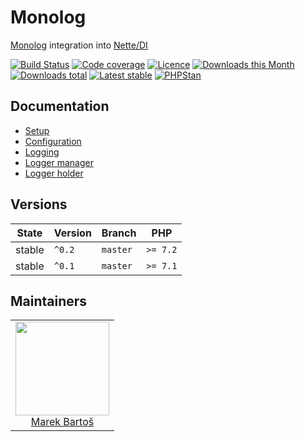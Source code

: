 # Monolog

[Monolog](https://github.com/Seldaek/monolog/) integration into [Nette/DI](https://github.com/nette/di)

[![Build Status](https://img.shields.io/travis/contributte/monolog.svg?style=flat-square)](https://travis-ci.org/contributte/monolog)
[![Code coverage](https://img.shields.io/coveralls/contributte/monolog.svg?style=flat-square)](https://coveralls.io/r/contributte/monolog)
[![Licence](https://img.shields.io/packagist/l/contributte/monolog.svg?style=flat-square)](https://packagist.org/packages/contributte/monolog)
[![Downloads this Month](https://img.shields.io/packagist/dm/contributte/monolog.svg?style=flat-square)](https://packagist.org/packages/contributte/monolog)
[![Downloads total](https://img.shields.io/packagist/dt/contributte/monolog.svg?style=flat-square)](https://packagist.org/packages/contributte/monolog)
[![Latest stable](https://img.shields.io/packagist/v/contributte/monolog.svg?style=flat-square)](https://packagist.org/packages/contributte/monolog)
[![PHPStan](https://img.shields.io/badge/PHPStan-enabled-brightgreen.svg?style=flat)](https://github.com/phpstan/phpstan)

## Documentation

- [Setup](.docs/README.md#setup)
- [Configuration](.docs/README.md#configuration)
- [Logging](.docs/README.md#logging)
- [Logger manager](.docs/README.md#loggermanager)
- [Logger holder](.docs/README.md#loggerholder)

## Versions

| State       | Version | Branch   | PHP      |
|-------------|---------|----------|----------|
| stable      | `^0.2`  | `master` | `>= 7.2` |
| stable      | `^0.1`  | `master` | `>= 7.1` |


## Maintainers

<table>
  <tbody>
    <tr>
      <td align="center">
        <a href="https://github.com/mabar">
            <img width="150" height="150" src="https://avatars0.githubusercontent.com/u/20974277?s=150&v=4">
        </a>
        </br>
        <a href="https://github.com/mabar">Marek Bartoš</a>
      </td>
    </tr>
  </tbody>
</table>
